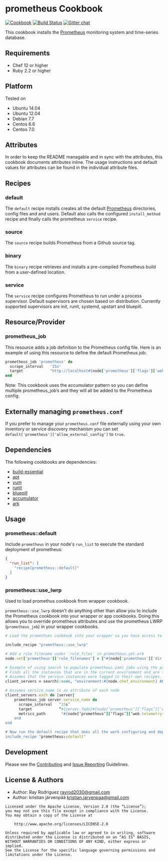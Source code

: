 prometheus Cookbook
=====================
[![Cookbook](http://img.shields.io/cookbook/v/prometheus.svg)](https://github.com/rayrod2030/chef-prometheus)
[![Build Status](https://travis-ci.org/elijah/chef-prometheus.svg?branch=master)](https://travis-ci.org/rayrod2030/chef-prometheus?branch=master)
[![Gitter chat](https://img.shields.io/badge/Gitter-rayrod2030%2Fchef--prometheus-brightgreen.svg)](https://gitter.im/rayrod2030/chef-prometheus)

This cookbook installs the [Prometheus][] monitoring system and time-series database.

Requirements
------------
- Chef 12 or higher
- Ruby 2.2 or higher

Platform
--------
Tested on

* Ubuntu 14.04
* Ubuntu 12.04
* Debian 7.7
* Centos 6.6
* Centos 7.0

Attributes
----------
In order to keep the README managable and in sync with the attributes, this
cookbook documents attributes inline. The usage instructions and default
values for attributes can be found in the individual attribute files.

Recipes
-------

### default
The `default` recipe installs creates all the default [Prometheus][] directories,
config files and and users.  Default also calls the configured `install_method`
recipe and finally calls the prometheus `service` recipe.

### source
The `source` recipe builds Prometheus from a Github source tag.

### binary
The `binary` recipe retrieves and installs a pre-compiled Prometheus build from
a user-defined location.

### service
The `service` recipe configures Prometheus to run under a process supervisor.
Default supervisors are chosen based on distribution. Currently supported
supervisors are init, runit, systemd, upstart and bluepill.

Resource/Provider
-----------------

### prometheus_job

This resource adds a job definition to the Prometheus config file.  Here is an
example of using this resource to define the default Prometheus job:

```ruby
prometheus_job 'prometheus' do
  scrape_interval   '15s'
  target            "http://localhost#{node['prometheus']['flags']['web.listen-address']}#{node['prometheus']['flags']['web.telemetry-path']}"
end
```

Note: This cookbook uses the accumulator pattern so you can define multiple
prometheus_job’s and they will all be added to the Prometheus config.

Externally managing `prometheus.conf`
-------------------------------------

If you prefer to manage your `prometheus.conf` file externally using your own
inventory or service discovery mechanism you can set
`default['prometheus']['allow_external_config']` to `true`.

Dependencies
------------

The following cookbooks are dependencies:

* [build-essential][]
* [apt][]
* [yum][]
* [runit][]
* [bluepill][]
* [accumulator][]
* [ark][]


## Usage

### prometheus::default

Include `prometheus` in your node's `run_list` to execute the standard deployment of prometheus:

```json
{
  "run_list": [
    "recipe[prometheus::default]"
  ]
}
```

### prometheus::use_lwrp

Used to load promethus cookbook from wrapper cookbook.

`prometheus::use_lwrp` doesn't do anything other than allow you to include the
Prometheus cookbook into your wrapper or app cookbooks. Doing this allows you to
override prometheus attributes and use the prometheus LWRP (`prometheus_job`) in
your wrapper cookbooks.

```ruby
# Load the promethues cookbook into your wrapper so you have access to the LWRP and attributes

include_recipe "prometheus::use_lwrp"

# Add a rule filename under `rule_files` in prometheus.yml.erb
node.set['prometheus']['rule_filenames'] = ["#{node['prometheus']['dir']}/alert.rules"]

# Example of using search to populate prometheus.yaml jobs using the prometheus_job LWRP
# Finds all the instances that are in the current environment and are taged with "node_exporter"
# Assumes that the service instances were tagged in their own recipes.
client_servers = search(:node, "environment:#{node.chef_environment} AND tags:node_exporter")

# Assumes service_name is an attribute of each node
client_servers.each do |server|
	prometheus_job server.service_name do
  	  scrape_interval   ‘15s’
	  target            “#{server.fqdn}#{node[‘prometheus’][‘flags’][‘web.listen-address’]}"
	  metrics_path       "#{node[‘prometheus’][‘flags’][‘web.telemetry-path’]}”
	end
end

# Now run the default recipe that does all the work configuring and deploying prometheus
include_recipe "prometheus::default"
```

Development
-----------
Please see the [Contributing](CONTRIBUTING.md) and [Issue Reporting](ISSUES.md) Guidelines.

License & Authors
------

- Author: Ray Rodriguez <rayrod2030@gmail.com>
- Author: kristian järvenpää <kristian.jarvenpaa@gmail.com>

```text
Licensed under the Apache License, Version 2.0 (the “License”);
you may not use this file except in compliance with the License.
You may obtain a copy of the License at

    http://www.apache.org/licenses/LICENSE-2.0

Unless required by applicable law or agreed to in writing, software
distributed under the License is distributed on an “AS IS” BASIS,
WITHOUT WARRANTIES OR CONDITIONS OF ANY KIND, either express or implied.
See the License for the specific language governing permissions and
limitations under the License.
```

[build-essential]: https://github.com/opscode-cookbooks/build-essential
[apt]: https://github.com/opscode-cookbooks/apt
[runit]: https://github.com/hw-cookbooks/runit
[Prometheus]: https://github.com/prometheus/prometheus
[bluepill]: https://github.com/opscode-cookbooks/bluepill
[ark]: https://github.com/burtlo/ark
[yum]: https://github.com/chef-cookbooks/yum
[accumulator]: https://github.com/kisoku/chef-accumulator
